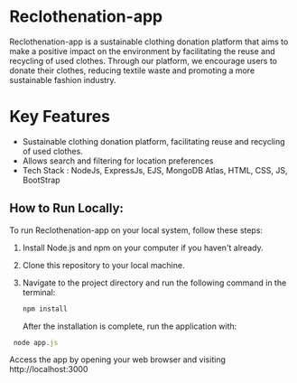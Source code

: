 # Reclothenation-app
Reclothenation-app is a sustainable clothing donation platform that aims to make a positive impact on the environment by facilitating the reuse and recycling of used clothes. Through our platform, we encourage users to donate their  clothes, reducing textile waste and promoting a more sustainable fashion industry.

# Key Features
- Sustainable clothing donation platform, facilitating reuse and recycling of used clothes.
- Allows search and filtering for location preferences
- Tech Stack : NodeJs, ExpressJs, EJS, MongoDB Atlas, HTML, CSS, JS, BootStrap

## How to Run Locally:
To run Reclothenation-app on your local system, follow these steps:

1. Install Node.js and npm on your computer if you haven't already.
2. Clone this repository to your local machine.
3. Navigate to the project directory and run the following command in the terminal:

   ``` javascript
   npm install
   ```
   After the installation is complete, run the application with:
  ``` javascript
   node app.js
   ```
   Access the app by opening your web browser and visiting http://localhost:3000

